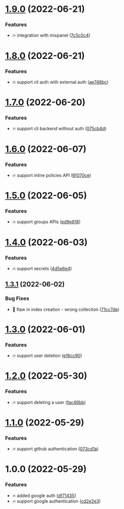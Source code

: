 # [1.9.0](https://github.com/Exlint/dashboard/compare/v1.8.0...v1.9.0) (2022-06-21)


### Features

* 🔥 integration with mixpanel ([7c5c0c4](https://github.com/Exlint/dashboard/commit/7c5c0c47e359759b7f69eb98868955465bf571e8))

# [1.8.0](https://github.com/Exlint/dashboard/compare/v1.7.0...v1.8.0) (2022-06-21)


### Features

* 🔥 support cli auth with external auth ([ae748bc](https://github.com/Exlint/dashboard/commit/ae748bc8709f8d26134035c04b3acdce88bb1039))

# [1.7.0](https://github.com/Exlint/dashboard/compare/v1.6.0...v1.7.0) (2022-06-20)


### Features

* 🔥 support cli backend without auth ([075cb4d](https://github.com/Exlint/dashboard/commit/075cb4decf7a23d687da76e324dd8a940040913d))

# [1.6.0](https://github.com/Exlint/dashboard/compare/v1.5.0...v1.6.0) (2022-06-07)


### Features

* 🔥 support inline policies API ([6f070ce](https://github.com/Exlint/dashboard/commit/6f070ce7adb1c2db3080b1357d3ad90302870d2c))

# [1.5.0](https://github.com/Exlint/dashboard/compare/v1.4.0...v1.5.0) (2022-06-05)


### Features

* 🔥 support groups APIs ([ed9e818](https://github.com/Exlint/dashboard/commit/ed9e8188cd4fc6dda881736121b347b62ef69a37))

# [1.4.0](https://github.com/Exlint/dashboard/compare/v1.3.1...v1.4.0) (2022-06-03)


### Features

* 🔥 support secrets ([4d5e6e4](https://github.com/Exlint/dashboard/commit/4d5e6e4d4e21440aab9f811eb052fd5e6d7bc4e1))

## [1.3.1](https://github.com/Exlint/dashboard/compare/v1.3.0...v1.3.1) (2022-06-02)


### Bug Fixes

* 🐞 flaw in index creation - wrong collection ([71cc7de](https://github.com/Exlint/dashboard/commit/71cc7ded159e836323b7d8070569a6abe5361495))

# [1.3.0](https://github.com/Exlint/dashboard/compare/v1.2.0...v1.3.0) (2022-06-01)


### Features

* 🔥 support user deletion ([e16cc90](https://github.com/Exlint/dashboard/commit/e16cc90122a3213c9d9e8e02de90c414d7ed94bb))

# [1.2.0](https://github.com/Exlint/dashboard/compare/v1.1.0...v1.2.0) (2022-05-30)


### Features

* 🔥 support deleting a user ([fac46bb](https://github.com/Exlint/dashboard/commit/fac46bb0b3472222db1813b09e2c5ae090ed9548))

# [1.1.0](https://github.com/Exlint/dashboard/compare/v1.0.0...v1.1.0) (2022-05-29)


### Features

* 🔥 support github authentication ([073cd1a](https://github.com/Exlint/dashboard/commit/073cd1a6839dad223c5c6312d6d23b76ddf2855d))

# 1.0.0 (2022-05-29)


### Features

* 🔥 added google auth ([df71435](https://github.com/Exlint/dashboard/commit/df71435d125ac11f9e616e62cd0588bb428ccf00))
* 🔥 support google authentication ([cd2e2e3](https://github.com/Exlint/dashboard/commit/cd2e2e364437e2c6cc40fe508e5be48649754a98))
